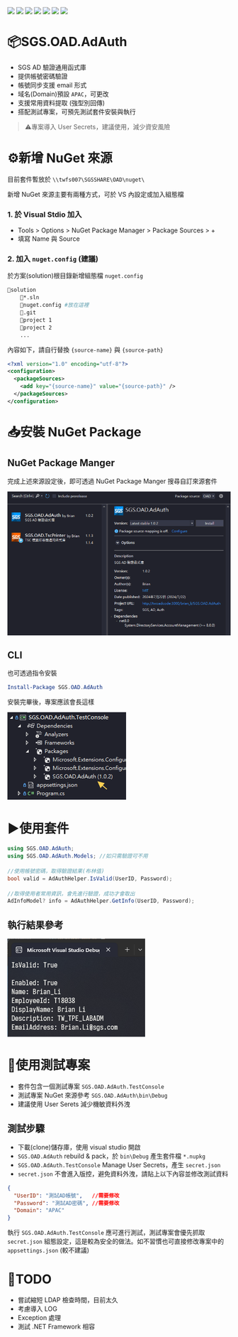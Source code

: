 ![](https://img.shields.io/badge/SGS-OAD-orange) 
![](https://img.shields.io/badge/proj-Active%20Directory%20Authentication-purple) 
![](https://img.shields.io/badge/-8-512BD4?logo=dotnet)
![](https://img.shields.io/badge/-NuGet-004880?logo=nuget)
![](https://img.shields.io/badge/-Git-666?logo=git)
![](https://img.shields.io/badge/-GitHub-666?logo=github)
![](https://img.shields.io/badge/-Gitea-666?logo=gitea)

# 📦SGS.OAD.AdAuth

- SGS AD 驗證通用函式庫
- 提供帳號密碼驗證
- 帳號同步支援 email 形式
- 域名(Domain)預設 `APAC`，可更改
- 支援常用資料提取 (強型別回傳)
- 搭配測試專案，可預先測試套件安裝與執行

>⚠️專案導入 User Secrets，建議使用，減少資安風險

# ⚙️新增 NuGet 來源

目前套件暫放於 `\\twfs007\SGSSHARE\OAD\nuget\`

新增 NuGet 來源主要有兩種方式，可於 VS 內設定或加入組態檔

### 1. 於 Visual Stdio 加入

- Tools > Options > NuGet Package Manager > Package Sources > +
- 填寫 Name 與 Source

### 2. 加入 `nuget.config` (建議)

於方案(solution)根目錄新增組態檔 `nuget.config`

```sh
📁solution
    📄*.sln
    📄nuget.config #放在這裡
    📁.git
    📁project 1
    📁project 2
    ...
```

內容如下，請自行替換 `{source-name}` 與 `{source-path}`

```xml
<?xml version="1.0" encoding="utf-8"?>
<configuration>
  <packageSources>
    <add key="{source-name}" value="{source-path}" />
  </packageSources>
</configuration>
```

# 📥安裝 NuGet Package

## NuGet Package Manger

完成上述來源設定後，即可透過 NuGet Package Manger 搜尋自訂來源套件

![](asset/nuget-search.png)

## CLI

也可透過指令安裝

```powershell
Install-Package SGS.OAD.AdAuth
```

安裝完畢後，專案應該會長這樣

![](asset/nuget-installed.png)

# ▶️使用套件

```cs
using SGS.OAD.AdAuth;
using SGS.OAD.AdAuth.Models; //如只需驗證可不用

//使用帳號密碼，取得驗證結果(布林值)
bool valid = AdAuthHelper.IsValid(UserID, Password);

//取得使用者常用資訊，會先進行驗證，成功才會取出
AdInfoModel? info = AdAuthHelper.GetInfo(UserID, Password);
```

## 執行結果參考

![](asset/test-result.png)


# 🧪使用測試專案

- 套件包含一個測試專案 `SGS.OAD.AdAuth.TestConsole`
- 測試專案 NuGet 來源參考 `SGS.OAD.AdAuth\bin\Debug`
- 建議使用 User Serets 減少機敏資料外洩

## 測試步驟

- 下載(clone)儲存庫，使用 visual studio 開啟
- `SGS.OAD.AdAuth` rebuild & pack，於 `bin\Debug` 產生套件檔 `*.nupkg`
- `SGS.OAD.AdAuth.TestConsole` Manage User Secrets，產生 `secret.json`
- `secret.json` 不會進入版控，避免資料外洩，請貼上以下內容並修改測試資料

```json
{
  "UserID": "測試AD帳號",   //需要修改
  "Password": "測試AD密碼", //需要修改
  "Domain": "APAC"
}
```

執行 `SGS.OAD.AdAuth.TestConsole` 應可進行測試，測試專案會優先抓取 `secret.json` 組態設定，這是較為安全的做法。如不習慣也可直接修改專案中的 `appsettings.json` (較不建議)

# 📝TODO
- 嘗試縮短 LDAP 檢查時間，目前太久
- 考慮導入 LOG
- Exception 處理
- 測試 .NET Framework 相容